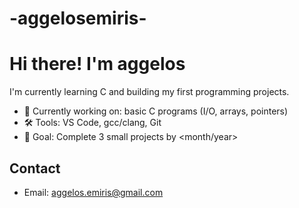 # -aggelosemiris-
# Hi there! I'm aggelos
I'm currently learning C and building my first programming projects.

- 🔭 Currently working on: basic C programs (I/O, arrays, pointers)
- 🛠 Tools: VS Code, gcc/clang, Git
- 🎯 Goal: Complete 3 small projects by <month/year>

## Contact
- Email: aggelos.emiris@gmail.com
